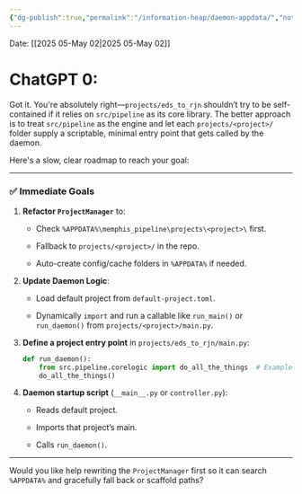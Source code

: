 ```yaml
---
{"dg-publish":true,"permalink":"/information-heap/daemon-appdata/","noteIcon":"","created":"2025-05-02T07:42:58.846-05:00"}
---
```


Date: [[2025 05-May 02\|2025 05-May 02]]

# ChatGPT 0:
Got it. You're absolutely right—`projects/eds_to_rjn` shouldn’t try to be self-contained if it relies on `src/pipeline` as its core library. The better approach is to treat `src/pipeline` as the engine and let each `projects/<project>/` folder supply a scriptable, minimal entry point that gets called by the daemon.

Here's a slow, clear roadmap to reach your goal:

---

### ✅ Immediate Goals

1. **Refactor `ProjectManager`** to:
    
    - Check `%APPDATA%\memphis_pipeline\projects\<project>\` first.
        
    - Fallback to `projects/<project>/` in the repo.
        
    - Auto-create config/cache folders in `%APPDATA%` if needed.
        
2. **Update Daemon Logic**:
    
    - Load default project from `default-project.toml`.
        
    - Dynamically `import` and run a callable like `run_main()` or `run_daemon()` from `projects/<project>/main.py`.
        
3. **Define a project entry point** in `projects/eds_to_rjn/main.py`:
    
    ```python
    def run_daemon():
        from src.pipeline.corelogic import do_all_the_things  # Example
        do_all_the_things()
    ```
    
4. **Daemon startup script** (`__main__.py` or `controller.py`):
    
    - Reads default project.
        
    - Imports that project’s main.
        
    - Calls `run_daemon()`.
        

---

Would you like help rewriting the `ProjectManager` first so it can search `%APPDATA%` and gracefully fall back or scaffold paths?
